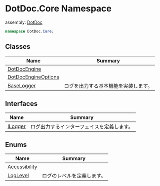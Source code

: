 ﻿# DotDoc\.Core Namespace

assembly: [DotDoc](../DotDoc.md)



```csharp
namespace DotDoc.Core;
```

## Classes

| Name | Summary |
|------|---------|
| [DotDocEngine](./DotDoc.Core/DotDocEngine.md) |  |
| [DotDocEngineOptions](./DotDoc.Core/DotDocEngineOptions.md) |  |
| [BaseLogger](./DotDoc.Core/BaseLogger.md) | ログを出力する基本機能を実装します。 |

## Interfaces

| Name | Summary |
|------|---------|
| [ILogger](./DotDoc.Core/ILogger.md) | ログ出力するインターフェイスを定義します。 |

## Enums

| Name | Summary |
|------|---------|
| [Accessibility](./DotDoc.Core/Accessibility.md) |  |
| [LogLevel](./DotDoc.Core/LogLevel.md) | ログのレベルを定義します。 |

